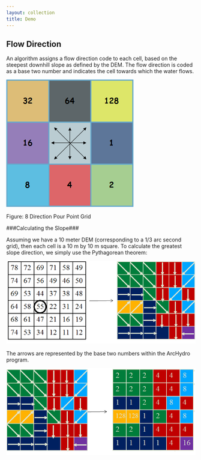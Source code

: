 ```yaml
---
layout: collection
title: Demo
---
```



## Flow Direction ##

An algorithm assigns a flow direction code to each cell, based on the steepest downhill slope as defined by the DEM. The flow direction is coded as a base two number and indicates the cell towards which the water flows.

<a href="/pictures/FlowDirection1.png"><img src="/pictures/FlowDirection1.png"></a>

Figure: 8 Direction Pour Point Grid

###Calculating the Slope###

Assuming we have a 10 meter DEM (corresponding to a 1/3 arc second grid), then each cell is a 10 m by 10 m square. To calculate the greatest slope direction, we simply use the Pythagorean theorem:

<a href="/pictures/FlowDirection2.png"><img src="/pictures/FlowDirection2.png"></a>

The arrows are represented by the base two numbers within the ArcHydro program.

<a href="/pictures/FlowDirection3.png"><img src="/pictures/FlowDirection3.png"></a>




